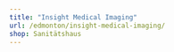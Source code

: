 ```yaml
---
title: "Insight Medical Imaging"
url: /edmonton/insight-medical-imaging/
shop: Sanitätshaus
---
```

